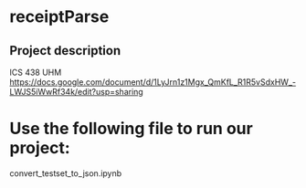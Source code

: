 # receiptParse
## Project description
ICS 438 UHM
https://docs.google.com/document/d/1LyJrn1z1Mgx_QmKfL_R1R5vSdxHW_-LWJS5iWwRf34k/edit?usp=sharing

# Use the following file to run our project:
convert_testset_to_json.ipynb
		

